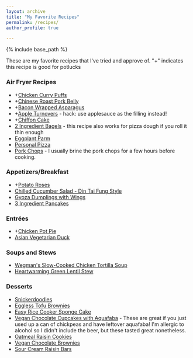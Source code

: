 ```yaml
---
layout: archive
title: "My Favorite Recipes"
permalink: /recipes/
author_profile: true

---
```

{% include base_path %}

These are my favorite recipes that I've tried and approve of. 
"+" indicates this recipe is good for potlucks

### Air Fryer Recipes
* +[Chicken Curry Puffs](https://cookpad.com/us/recipes/3297729-airfried-chicken-curry-puffs-using-store-bought-pratha-dough)
* +[Chinese Roast Pork Belly](https://www.youtube.com/watch?v=wPZbCUa0Vck)
* +[Bacon Wrapped Asparagus](https://www.foodlovinfamily.com/air-fryer-bacon-wrapped-asparagus-with-video/)
* +[Apple Turnovers](https://www.5minutesformom.com/106889/airfryer-apple-pie-filo-pastries/) - hack: use applesauce as the filling instead!
* +[Chiffon Cake](https://www.youtube.com/watch?v=hTIIFub4q0o)
* [2 Ingredient Bagels](https://hip2save.com/recipes/2-ingredient-air-fryer-bagels/) - this recipe also works for pizza dough if you roll it thin enough
* [Eggplant Parm](https://www.watchwhatueat.com/air-fryer-eggplant-parmesan/)
* [Personal Pizza](https://www.liveeatlearn.com/air-fryer-pizza/)
* [Pork Chops](https://www.delish.com/cooking/recipe-ideas/a28091838/air-fryer-pork-chops-recipe/) - I usually brine the pork chops for a few hours before cooking. 

### Appetizers/Breakfast
* +[Potato Roses](https://tasty.co/recipe/potato-roses)
* [Chilled Cucumber Salad - Din Tai Fung Style](https://www.simmerandsauce.com/savory-recipes/chilled-cucumber-salad/)
* [Gyoza Dumplings with Wings](https://tasty.co/recipe/gyoza-dumplings)
* [3 Ingredient Pancakes](https://cafedelites.com/easy-3-ingredient-pancakes/)

### Entrées
* +[Chicken Pot Pie](https://www.tasteofhome.com/recipes/favorite-chicken-potpie/)
* [Asian Vegetarian Duck](https://www.youtube.com/watch?v=Kxo6I5C3aX4&t=369s)

### Soups and Stews
* [Wegman's Slow-Cooked Chicken Tortilla Soup](https://shop.wegmans.com/recipes/3335/?cid=oh:HBL:we:awa:ow:emai:ema:ot:or:v1:01242021:x:x&bid=1770481223)
* [Heartwarming Green Lentil Stew](https://www.eatwell101.com/green-lentil-stew)

### Desserts
* [Snickerdoodles](https://www.modernhoney.com/the-best-snickerdoodle-cookie-recipe/)
* [Eggless Tofu Brownies](https://www.egglesscooking.com/eggless-brownies-using-silken-tofu/)
* [Easy Rice Cooker Sponge Cake](https://www.youtube.com/watch?v=KGIa91X8rnk&t=3s)
* [Vegan Chocolate Cupcakes with Aquafaba](https://mycrazygoodlife.com/vegan-aquafaba-chocolate-stout-cupcakes/) - These are great if you just used up a can of chickpeas and have leftover aquafaba! I'm allergic to alcohol so I didn't include the beer, but these tasted great nonetheless. 
* [Oatmeal Raisin Cookies](https://sallysbakingaddiction.com/soft-chewy-oatmeal-raisin-cookies/)
* [Vegan Chocolate Brownies](https://www.ruchiskitchen.com/vegan-chocolate-brownies/)
* [Sour Cream Raisin Bars](https://hummingbirdthyme.com/sour-cream-raisin-bars/)
